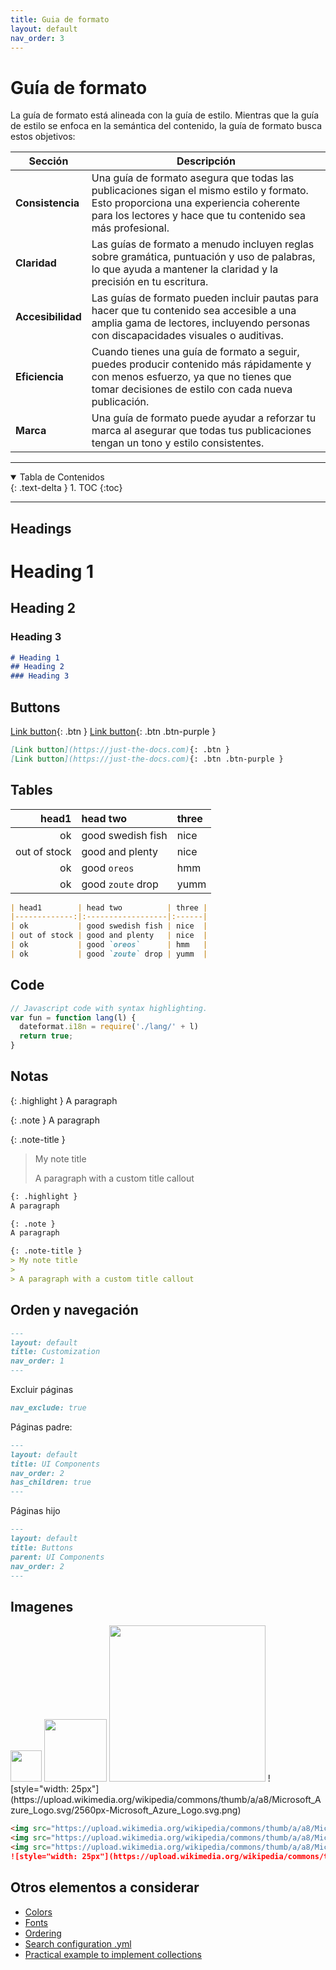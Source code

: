 ```yaml
---
title: Guia de formato
layout: default
nav_order: 3
---
```


# Guía de formato

La guía de formato está alineada con la guía de estilo. Mientras que la guía de estilo se enfoca en la semántica del contenido, la guía de formato busca estos objetivos:

| Sección | Descripción |
| --- | --- |
| **Consistencia** | Una guía de formato asegura que todas las publicaciones sigan el mismo estilo y formato. Esto proporciona una experiencia coherente para los lectores y hace que tu contenido sea más profesional. |
| **Claridad** | Las guías de formato a menudo incluyen reglas sobre gramática, puntuación y uso de palabras, lo que ayuda a mantener la claridad y la precisión en tu escritura. |
| **Accesibilidad** | Las guías de formato pueden incluir pautas para hacer que tu contenido sea accesible a una amplia gama de lectores, incluyendo personas con discapacidades visuales o auditivas. |
| **Eficiencia** | Cuando tienes una guía de formato a seguir, puedes producir contenido más rápidamente y con menos esfuerzo, ya que no tienes que tomar decisiones de estilo con cada nueva publicación. |
| **Marca** | Una guía de formato puede ayudar a reforzar tu marca al asegurar que todas tus publicaciones tengan un tono y estilo consistentes. |


---

<details open markdown="block">
  <summary>Tabla de Contenidos</summary>
  {: .text-delta }
1. TOC
{:toc}
</details>

---


## Headings


# Heading 1
## Heading 2
### Heading 3

```markdown
# Heading 1
## Heading 2
### Heading 3
```

## Buttons

[Link button](https://just-the-docs.com){: .btn }
[Link button](https://just-the-docs.com){: .btn .btn-purple }


```markdown
[Link button](https://just-the-docs.com){: .btn }
[Link button](https://just-the-docs.com){: .btn .btn-purple }
```

## Tables

| head1        | head two          | three |
|-------------:|:------------------|:------|
| ok           | good swedish fish | nice  |
| out of stock | good and plenty   | nice  |
| ok           | good `oreos`      | hmm   |
| ok           | good `zoute` drop | yumm  |


```markdown
| head1        | head two          | three |
|-------------:|:------------------|:------|
| ok           | good swedish fish | nice  |
| out of stock | good and plenty   | nice  |
| ok           | good `oreos`      | hmm   |
| ok           | good `zoute` drop | yumm  |
```

## Code


```js
// Javascript code with syntax highlighting.
var fun = function lang(l) {
  dateformat.i18n = require('./lang/' + l)
  return true;
}
```


## Notas

{: .highlight }
A paragraph

{: .note }
A paragraph

{: .note-title }
> My note title
> 
> A paragraph with a custom title callout


```markdown
{: .highlight }
A paragraph

{: .note }
A paragraph

{: .note-title }
> My note title
> 
> A paragraph with a custom title callout

```

## Orden y navegación
```markdown
---
layout: default
title: Customization
nav_order: 1
---
```

Excluir páginas
```markdown
nav_exclude: true
```

Páginas padre:
```markdown
---
layout: default
title: UI Components
nav_order: 2
has_children: true
---
```

Páginas hijo
```markdown
---
layout: default
title: Buttons
parent: UI Components
nav_order: 2
---
```

## Imagenes

<img src="https://upload.wikimedia.org/wikipedia/commons/thumb/a/a8/Microsoft_Azure_Logo.svg/2560px-Microsoft_Azure_Logo.svg.png" style="width: 50px">
<img src="https://upload.wikimedia.org/wikipedia/commons/thumb/a/a8/Microsoft_Azure_Logo.svg/2560px-Microsoft_Azure_Logo.svg.png" style="width: 100px">
<img src="https://upload.wikimedia.org/wikipedia/commons/thumb/a/a8/Microsoft_Azure_Logo.svg/2560px-Microsoft_Azure_Logo.svg.png" style="width: 250px">
![style="width: 25px"](https://upload.wikimedia.org/wikipedia/commons/thumb/a/a8/Microsoft_Azure_Logo.svg/2560px-Microsoft_Azure_Logo.svg.png)


```markdown
<img src="https://upload.wikimedia.org/wikipedia/commons/thumb/a/a8/Microsoft_Azure_Logo.svg/2560px-Microsoft_Azure_Logo.svg.png" style="width: 50px">
<img src="https://upload.wikimedia.org/wikipedia/commons/thumb/a/a8/Microsoft_Azure_Logo.svg/2560px-Microsoft_Azure_Logo.svg.png" style="width: 100px">
<img src="https://upload.wikimedia.org/wikipedia/commons/thumb/a/a8/Microsoft_Azure_Logo.svg/2560px-Microsoft_Azure_Logo.svg.png" style="width: 250px">
![style="width: 25px"](https://upload.wikimedia.org/wikipedia/commons/thumb/a/a8/Microsoft_Azure_Logo.svg/2560px-Microsoft_Azure_Logo.svg.png)
```


## Otros elementos a considerar
- [Colors](https://just-the-docs.com/docs/utilities/color/)
- [Fonts](https://just-the-docs.com/docs/utilities/typography/)
- [Ordering](https://just-the-docs.com/docs/navigation-structure/)
- [Search configuration .yml](https://just-the-docs.com/docs/search/)
- [Practical example to implement collections](https://pdmosses.github.io/just-the-docs/)
